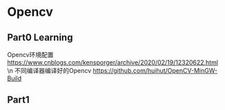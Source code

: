 # Opencv
## Part0 Learning
  Opencv环境配置 https://www.cnblogs.com/kensporger/archive/2020/02/19/12320622.html \n
  不同编译器编译好的Opencv https://github.com/huihut/OpenCV-MinGW-Build
  
## Part1 
